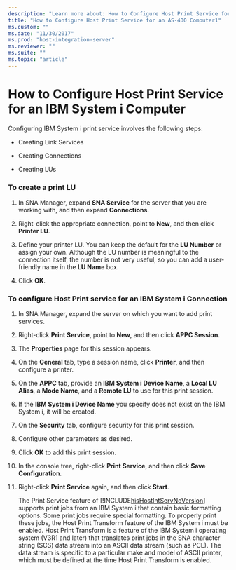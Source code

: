 ```yaml
---
description: "Learn more about: How to Configure Host Print Service for an IBM System i Computer"
title: "How to Configure Host Print Service for an AS-400 Computer1"
ms.custom: ""
ms.date: "11/30/2017"
ms.prod: "host-integration-server"
ms.reviewer: ""
ms.suite: ""
ms.topic: "article"
---
```

# How to Configure Host Print Service for an IBM System i Computer
Configuring IBM System i print service involves the following steps:  
  
-   Creating Link Services  
  
-   Creating Connections  
  
-   Creating LUs  
  
### To create a print LU  
  
1.  In SNA Manager, expand **SNA Service** for the server that you are working with, and then expand **Connections**.  
  
2.  Right-click the appropriate connection, point to **New**, and then click **Printer LU**.  
  
3.  Define your printer LU. You can keep the default for the **LU Number** or assign your own. Although the LU number is meaningful to the connection itself, the number is not very useful, so you can add a user-friendly name in the **LU Name** box.  
  
4.  Click **OK**.  
  
### To configure Host Print service for an IBM System i Connection  
  
1. In SNA Manager, expand the server on which you want to add print services.  
  
2. Right-click **Print Service**, point to **New**, and then click **APPC Session**.  
  
3. The **Properties** page for this session appears.  
  
4. On the **General** tab, type a session name, click **Printer**, and then configure a printer.  
  
5. On the **APPC** tab, provide an **IBM System i Device Name**, a **Local LU Alias**, a **Mode Name**, and a **Remote LU** to use for this print session.  
  
6. If the **IBM System i Device Name** you specify does not exist on the IBM System i, it will be created.  
  
7. On the **Security** tab, configure security for this print session.  
  
8. Configure other parameters as desired.  
  
9. Click **OK** to add this print session.  
  
10. In the console tree, right-click **Print Service**, and then click **Save Configuration**.  
  
11. Right-click **Print Service** again, and then click **Start**.  
  
    The Print Service feature of [!INCLUDE[hisHostIntServNoVersion](../includes/hishostintservnoversion-md.md)] supports print jobs from an IBM System i that contain basic formatting options. Some print jobs require special formatting. To properly print these jobs, the Host Print Transform feature of the IBM System i must be enabled. Host Print Transform is a feature of the IBM System i operating system (V3R1 and later) that translates print jobs in the SNA character string (SCS) data stream into an ASCII data stream (such as PCL). The data stream is specific to a particular make and model of ASCII printer, which must be defined at the time Host Print Transform is enabled.
